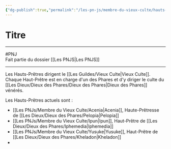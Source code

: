 ```yaml
---
{"dg-publish":true,"permalink":"/les-pn-js/membre-du-vieux-culte/hauts-pretres/"}
---
```


# Titre
---
#PNJ  
Fait partie du dossier [[Les PNJS\|Les PNJS]]

-------
Les Hauts-Prêtres dirigent le [[Les Guildes/Vieux Culte\|Vieux Culte]]. Chaque Haut-Prêtre est en charge d'un des Phares et d'y diriger le culte du [[Les Dieux/Dieux des Phares/Dieux des Phares\|Dieux des Phares]] vénérés.

Les Hauts-Prêtres actuels sont :
- [[Les PNJs/Membre du Vieux Culte/Acenia\|Acenia]], Haute-Prêtresse de [[Les Dieux/Dieux des Phares/Pelopia\|Pelopia]]
- [[Les PNJs/Membre du Vieux Culte/Ipun\|Ipun]], Haut-Prêtre de [[Les Dieux/Dieux des Phares/Iphemedia\|Iphemedia]]
- [[Les PNJs/Membre du Vieux Culte/Yusuke\|Yusuke]], Haut-Prêtre de [[Les Dieux/Dieux des Phares/Kheladon\|Kheladon]]
- 